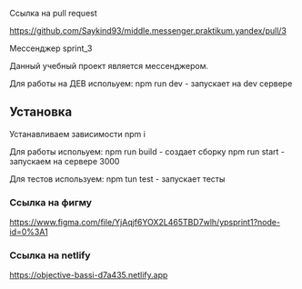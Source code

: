 Ссылка на pull request

https://github.com/Saykind93/middle.messenger.praktikum.yandex/pull/3

Мессенджер sprint_3

Данный учебный проект является мессенджером.

Для работы на ДЕВ испольуем:
npm run dev - запускает на dev сервере

## Установка

Устанавливаем зависимости
npm i

Для работы испольуем:
npm run build - создает сборку
npm run start - запускаем на сервере 3000

Для тестов используем:
npm tun test - запускает тесты

### Ссылка на фигму
https://www.figma.com/file/YjAqjf6YOX2L465TBD7wlh/ypsprint1?node-id=0%3A1

### Ссылка на netlify
https://objective-bassi-d7a435.netlify.app




